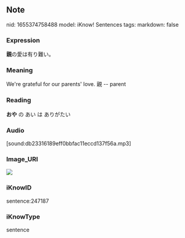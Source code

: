 ## Note
nid: 1655374758488
model: iKnow! Sentences
tags: 
markdown: false

### Expression
<b>親</b>の愛は有り難い。

### Meaning
We're grateful for our parents' love.
親 -- parent

### Reading
<b>おや</b> の あい は ありがたい

### Audio
[sound:db23316189eff0bbfac11eccd137f56a.mp3]

### Image_URI
<img src="a4d6ce6c2b7c9c530dd51d4a3f38b904.jpg">

### iKnowID
sentence:247187

### iKnowType
sentence
